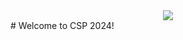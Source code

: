 <div align="center"><img src="https://github.com/graulaurak/CSP2024_Wearables/blob/master/Header.jpg"> </div>
# Welcome to CSP 2024!
